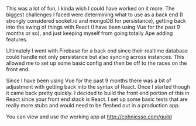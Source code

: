This was a lot of fun, I kinda wish I could have worked on it more. The biggest challenges I faced were determining what to use as a back end (I strongly considered socket.io and mongoDB for persistance), getting back into the swing of things with React (I have been using Vue for the past 9 months or so), and just keeping myself from going totally Ape adding features.

Ultimately I went with Firebase for a back end since their realtime database could handle not only persistance but also syncing across instances. This allowed me to set up some basic config and then be off to the races on the front end.

Since I have been using Vue for the past 9 months there was a bit of adjustment with getting back into the syntax of React. Once I started though it came back pretty quickly. I decided to build the front end portion of this in React since your front end stack is React. I set up some basic tests that are really more stubs and would need to be fleshed out in a production app.

You can view and use the working app at http://cohnjesse.com/guild
